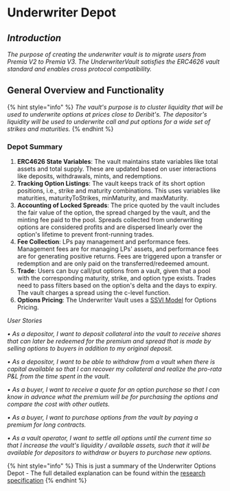 # Underwriter Depot

## _Introduction_

_The purpose of creating the underwriter vault is to migrate users from Premia V2 to Premia V3. The UnderwriterVault satisfies the ERC4626 vault standard and enables cross protocol compatibility._

## General Overview and Functionality

{% hint style="info" %}
_The vault's purpose is to cluster liquidity that will be used to underwrite options at prices close to Deribit's. The depositor's liquidity will be used to underwrite call and put options for a wide set of strikes and maturities._
{% endhint %}

### Depot Summary

1. **ERC4626 State Variables**: The vault maintains state variables like total assets and total supply. These are updated based on user interactions like deposits, withdrawals, mints, and redemptions.
2. **Tracking Option Listings**: The vault keeps track of its short option positions, i.e., strike and maturity combinations. This uses variables like maturities, maturityToStrikes, minMaturity, and maxMaturity.
3. **Accounting of Locked Spreads**: The price quoted by the vault includes the fair value of the option, the spread charged by the vault, and the minting fee paid to the pool. Spreads collected from underwriting options are considered profits and are dispersed linearly over the option's lifetime to prevent front-running trades.
4. **Fee Collection**: LPs pay management and performance fees. Management fees are for managing LPs' assets, and performance fees are for generating positive returns. Fees are triggered upon a transfer or redemption and are only paid on the transferred/redeemed amount.
5. **Trade**: Users can buy call/put options from a vault, given that a pool with the corresponding maturity, strike, and option type exists. Trades need to pass filters based on the option's delta and the days to expiry. The vault charges a spread using the c-level function.
6. **Options Pricing**: The Underwriter Vault uses a [SSVI Model](../../../resources/research/ssvi.md) for Options Pricing.

_User Stories_

_• As a depositor, I want to deposit collateral into the vault to receive shares that can later be redeemed for the premium and spread that is made by selling options to buyers in addition to my original deposit._

_• As a depositor, I want to be able to withdraw from a vault when there is capital available so that I can recover my collateral and realize the pro-rata P\&L from the time spent in the vault._

_• As a buyer, I want to receive a quote for an option purchase so that I can know in advance what the premium will be for purchasing the options and compare the cost with other outlets._

_• As a buyer, I want to purchase options from the vault by paying a premium for long contracts._

_• As a vault operator, I want to settle all options until the current time so that I increase the vault's liquidity / available assets, such that it will be available for depositors to withdraw or buyers to purchase new options._

{% hint style="info" %}
This is just a summary of the Underwriter Options Depot - The full detailed explanation can be found within the [research specification](../../../resources/research/)
{% endhint %}

